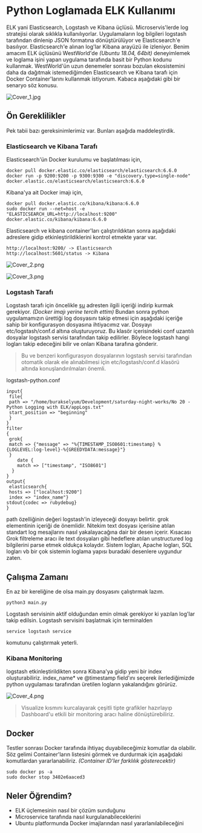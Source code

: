 # Python Loglamada ELK Kullanımı

ELK yani Elasticsearch, Logstash ve Kibana üçlüsü. Microservis'lerde log stratejisi olarak sıklıkla kullanılıyorlar. Uygulamaların log bilgileri logstash tarafından dinlenip JSON formatına dönüştürülüyor ve Elasticsearch'e basılıyor. Elasticsearch'e alınan log'lar Kibana arayüzü ile izleniyor. Benim amacım ELK üçlüsünü WestWorld'de _(Ubuntu 18.04, 64bit)_ deneyimlemek ve loglama işini yapan uygulama tarafında basit bir Python kodunu kullanmak. WestWorld'ün uzun denemeler sonrası bozulan ekosistemini daha da dağıtmak istemediğimden Elasticsearch ve Kibana tarafı için Docker Container'larını kullanmak istiyorum. Kabaca aşağıdaki gibi bir senaryo söz konusu.

![Cover_1.jpg](Cover_1.jpg)

## Ön Gereklilikler

Pek tabii bazı gereksinimlerimiz var. Bunları aşağıda maddeleştirdik.

### Elasticsearch ve Kibana Tarafı

Elasticsearch'ün Docker kurulumu ve başlatılması için,

```
docker pull docker.elastic.co/elasticsearch/elasticsearch:6.6.0
docker run -p 9200:9200 -p 9300:9300 -e "discovery.type=single-node" docker.elastic.co/elasticsearch/elasticsearch:6.6.0
```

Kibana'ya ait Docker imajı için,

```
docker pull docker.elastic.co/kibana/kibana:6.6.0
sudo docker run --net=host -e "ELASTICSEARCH_URL=http://localhost:9200" docker.elastic.co/kibana/kibana:6.6.0
```

Elasticsearch ve kibana container'ları çalıştırıldıktan sonra aşağıdaki adreslere gidip etkinleştirildiklerini kontrol etmekte yarar var.

```
http://localhost:9200/ -> Elasticsearch
http://localhost:5601/status -> Kibana
```

![Cover_2.png](Cover_2.png)

![Cover_3.png](Cover_3.png)

### Logstash Tarafı

Logstash tarafı için öncelikle [şu](https://www.elastic.co/downloads/logstash) adresten ilgili içeriği indirip kurmak gerekiyor. _(Docker imajı yerine tercih ettim)_ Bundan sonra python uygulamamızın ürettiği log dosyasını takip etmesi için aşağıdaki içeriğe sahip bir konfigurasyon dosyasına ihtiyacımız var. Dosyayı etc/logstash/conf.d altına oluşturuyoruz. Bu klasör içerisindeki conf uzantılı dosyalar logstash servisi tarafından takip edilirler. Böylece logstash hangi logları takip edeceğini bilir ve onları Kibana tarafına gönderir.

>Bu ve benzeri konfigurasyon dosyalarının logstash servisi tarafından otomatik olarak ele alınabilmesi için etc/logstash/conf.d klasörü altında konuşlandırılmaları önemli.

logstash-python.conf

```
input{
 file{
 path => "/home/burakselyum/Development/saturday-night-works/No 20 - Python Logging with ELK/appLogs.txt"
 start_position => "beginning"
 }
}
filter
{
 grok{
 match => {"message" => "%{TIMESTAMP_ISO8601:timestamp} %{LOGLEVEL:log-level}-%{GREEDYDATA:message}"}
 }
    date {
    match => ["timestamp", "ISO8601"]
  }
}
output{
 elasticsearch{
 hosts => ["localhost:9200"]
 index => "index_name"}
stdout{codec => rubydebug}
}
```

path özelliğinin değeri logstash'in izleyeceği dosyayı belirtir. grok elementinin içeriği de önemlidir. Nitekim text dosyası içerisine atılan standart log mesajlarını nasıl yakalayacağına dair bir desen içerir. Kısacası Grok filtreleme aracı ile text dosyaları gibi hedeflere atılan unstructured log bilgilerini parse etmek oldukça kolaydır. Sistem logları, Apache logları, SQL logları vb bir çok sistemin loglama yapısı buradaki desenlere uygundur zaten.

## Çalışma Zamanı

En az bir kereliğine de olsa main.py dosyasını çalıştırmak lazım.

```
python3 main.py
```

Logstash servisinin aktif olduğundan emin olmak gerekiyor ki yazılan log'lar takip edilsin. Logstash servisini başlatmak için terminalden

```
service logstash service
```

komutunu çalıştırmak yeterli.

### Kibana Monitoring

logstash etkinleştirildikten sonra Kibana'ya gidip yeni bir index oluşturabiliriz. index_name* ve @timestamp field'ını seçerek ilerlediğimizde python uygulaması tarafından üretilen logların yakalandığını görürüz.

![Cover_4.png](Cover_4.png)

>Visualize kısmını kurcalayarak çeşitli tipte grafikler hazırlayıp Dashboard'u etkili bir monitoring aracı haline dönüştürebiliriz.

## Docker

Testler sonrası Docker tarafında ihtiyaç duyabileceğimiz komutlar da olabilir. Söz gelimi Container'ların listesini görmek ve durdurmak için aşağıdaki komutlardan yararlanabiliriz. _(Container ID'ler farklılık gösterecektir)_

```
sudo docker ps -a
sudo docker stop 3402e6aaced3
```

## Neler Öğrendim?

- ELK üçlemesinin nasıl bir çözüm sunduğunu
- Microservice tarafında nasıl kurgulanabileceklerini
- Ubuntu platformunda Docker imajlarından nasıl yararlanılabileceğini